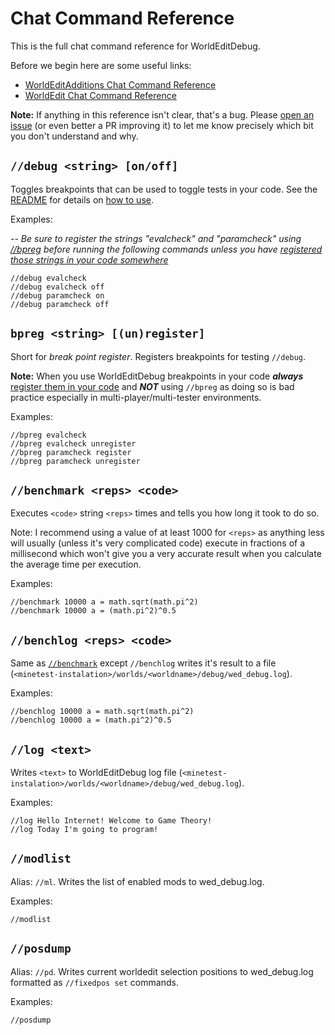 # Chat Command Reference

This is the full chat command reference for WorldEditDebug.

Before we begin here are some useful links:

 - [WorldEditAdditions Chat Command Reference](https://github.com/sbrl/Minetest-WorldEditAdditions/blob/main/Chat-Command-Reference.md)
 - [WorldEdit Chat Command Reference](https://github.com/Uberi/Minetest-WorldEdit/blob/master/ChatCommands.md)

**Note:** If anything in this reference isn't clear, that's a bug. Please [open an issue](https://github.com/VorTechnix/Minetest-WorldEditDebug/issues) (or even better a PR improving it) to let me know precisely which bit you don't understand and why.

## `//debug <string> [on/off]`
Toggles breakpoints that can be used to toggle tests in your code. See the [README](https://github.com/VorTechnix/Minetest-WorldEditDebug/blob/main/README.md#how-to-use) for details on [how to use](https://github.com/VorTechnix/Minetest-WorldEditDebug/blob/main/README.md#how-to-use).

Examples:

*-- Be sure to register the strings "evalcheck" and "paramcheck" using [//bpreg](#bpreg-string-unregister) before running the following commands unless you have [registered those strings in your code somewhere](https://github.com/VorTechnix/Minetest-WorldEditDebug/blob/main/README.md#how-to-use)*

```
//debug evalcheck
//debug evalcheck off
//debug paramcheck on
//debug paramcheck off
```

## `bpreg <string> [(un)register]`
Short for _break point register_. Registers breakpoints for testing `//debug`.

**Note:** When you use WorldEditDebug breakpoints in your code ***always*** [register them in your code](https://github.com/VorTechnix/Minetest-WorldEditDebug/blob/main/README.md#how-to-use) and ***NOT*** using `//bpreg` as doing so is bad practice especially in multi-player/multi-tester environments.

Examples:

```
//bpreg evalcheck
//bpreg evalcheck unregister
//bpreg paramcheck register
//bpreg paramcheck unregister
```

## `//benchmark <reps> <code>`

Executes `<code>` string `<reps>` times and tells you how long it took to do so.

Note: I recommend using a value of at least 1000 for `<reps>` as anything less will usually (unless it's very complicated code) execute in fractions of a millisecond which won't give you a very accurate result when you calculate the average time per execution.

Examples:

```
//benchmark 10000 a = math.sqrt(math.pi^2)
//benchmark 10000 a = (math.pi^2)^0.5
```

## `//benchlog <reps> <code>`

Same as [`//benchmark`](#benchmark-reps-code) except `//benchlog` writes it's result to a file (`<minetest-instalation>/worlds/<worldname>/debug/wed_debug.log`).

Examples:

```
//benchlog 10000 a = math.sqrt(math.pi^2)
//benchlog 10000 a = (math.pi^2)^0.5
```

## `//log <text>`
Writes `<text>` to WorldEditDebug log file (`<minetest-instalation>/worlds/<worldname>/debug/wed_debug.log`).

Examples:

```
//log Hello Internet! Welcome to Game Theory!
//log Today I'm going to program!
```

## `//modlist`
Alias: `//ml`. Writes the list of enabled mods to wed_debug.log.

Examples:

```
//modlist
```

## `//posdump`
Alias: `//pd`. Writes current worldedit selection positions to wed_debug.log formatted as `//fixedpos set` commands.

Examples:

```
//posdump
```

